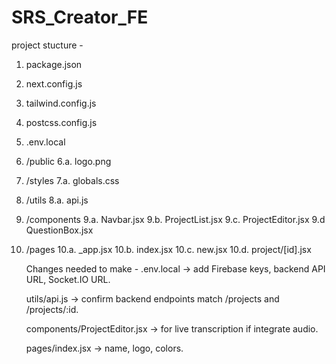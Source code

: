 # SRS_Creator_FE

project stucture - 
1. package.json
2. next.config.js
3. tailwind.config.js
4. postcss.config.js
5. .env.local        
6. /public
   6.a. logo.png
7. /styles
   7.a. globals.css
8. /utils
   8.a. api.js
9. /components
   9.a. Navbar.jsx
   9.b. ProjectList.jsx
   9.c. ProjectEditor.jsx
   9.d QuestionBox.jsx
10. /pages
   10.a.  _app.jsx
   10.b. index.jsx
   10.c. new.jsx
   10.d. project/[id].jsx


    Changes needed to make -
    .env.local → add  Firebase keys, backend API URL, Socket.IO URL.

     utils/api.js → confirm backend endpoints match /projects and /projects/:id.

     components/ProjectEditor.jsx → for live transcription if integrate audio.

      pages/index.jsx → name, logo, colors.
